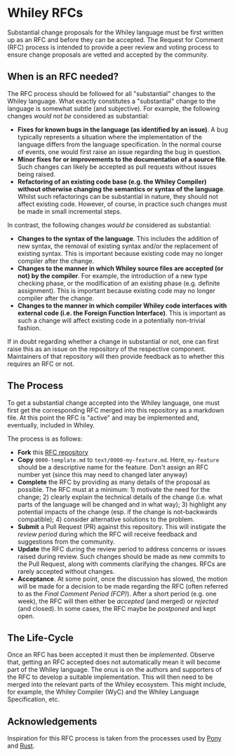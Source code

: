 # Whiley RFCs

Substantial change proposals for the Whiley language must be first
written up as an RFC and before they can be accepted.  The Request for
Comment (RFC) process is intended to provide a peer review and voting
process to ensure change proposals are vetted and accepted by the
community.

## When is an RFC needed?

The RFC process should be followed for all "substantial" changes to
the Whiley language.  What exactly constitutes a "substantial" change
to the language is somewhat subtle (and subjective).  For example, the
following changes _would not be_ considered as substantial:

* **Fixes for known bugs in the language (as identified by an
  issue)**.  A bug typically represents a situation where the
  implementation of the language differs from the language
  specification.  In the normal course of events, one would first
  raise an issue regarding the bug in question.
* **Minor fixes for or improvements to the documentation of a source
  file**.  Such changes can likely be accepted as pull requests
  without issues being raised.
* **Refactoring of an existing code base (e.g. the Whiley Compiler)
  without otherwise changing the semantics or syntax of the
  language**.  Whilst such refactorings can be substantial in nature,
  they should not affect existing code.  However, of course, in
  practice such changes must be made in small incremental steps.

In contrast, the following changes _would be_ considered as
substantial:

* **Changes to the syntax of the language**.  This includes the addition
  of new syntax, the removal of existing syntax and/or the replacement
  of existing syntax.  This is important because existing code may no
  longer compiler after the change.
* **Changes to the manner in which Whiley source files are accepted (or
  not) by the compiler**.  For example, the introduction of a new type
  checking phase, or the modification of an existing phase
  (e.g. definite assignment).  This is important because existing code
  may no longer compiler after the change.
* **Changes to the manner in which compiler Whiley code interfaces with
  external code (i.e. the Foreign Function Interface)**.  This is
  important as such a change will affect existing code in a
  potentially non-trivial fashion.

If in doubt regarding whether a change in substantial or not, one can
first raise this as an issue on the repository of the respective
component.  Maintainers of that repository will then provide feedback
as to whether this requires an RFC or not.

## The Process

To get a substantial change accepted into the Whiley language, one
must first get the corresponding RFC merged into this repository as a
markdown file.  At this point the RFC is "active" and may be
implemented and, eventually, included in Whiley.

The process is as follows:

* **Fork** this [RFC repository](http://github.com/Whiley/RFCs)
* **Copy** `0000-template.md` to `text/0000-my-feature.md`.  Here, 
  `my-feature` should be a descriptive name for the feature.  Don't
  assign an RFC number yet (since this may need to changed later
  anyway)
* **Complete** the RFC by providing as many details of the proposal as
  possible.  The RFC must at a minimum: 1) motivate the need for the
  change; 2) clearly explain the technical details of the change
  (i.e. what parts of the language will be changed and in what way);
  3) highlight any potential impacts of the change (esp. if the change
  is not-backwards compatible); 4) consider alternative solutions to
  the problem.
* **Submit** a Pull Request (PR) against this repository.  This will
  instigate the _review period_ during which the RFC will receive
  feedback and suggestions from the community.
* **Update** the RFC during the review period to address concerns or
  issues raised during review.  Such changes should be made as new
  commits to the Pull Request, along with comments clarifying the
  changes.  RFCs are rarely accepted without changes.
* **Acceptance**.  At some point, once the discussion has slowed, the
  motion will be made for a decision to be made regarding the RFC
  (often referred to as the _Final Comment Period (FCP)_).  After a
  short period (e.g. one week), the RFC will then either be _accepted_
  (and merged) or _rejected_ (and closed).  In some cases, the RFC
  maybe be _postponed_ and kept open.

## The Life-Cycle

Once an RFC has been accepted it must then be _implemented_.  Observe
that, getting an RFC accepted does not automatically mean it will
become part of the Whiley language.  The onus is on the authors and
supporters of the RFC to develop a suitable implementation.  This will
then need to be merged into the relevant parts of the Whiley
ecosystem.  This might include, for example, the Whiley Compiler (WyC)
and the Whiley Language Specification, etc.

## Acknowledgements

Inspiration for this RFC process is taken from the processes used by
[Pony](https://github.com/ponylang/rfcs) and [Rust](https://github.com/rust-lang/rfcs#reviewing-rfcs).

